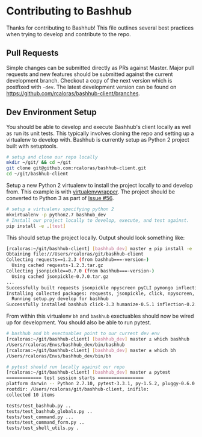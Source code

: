 # Contributing to Bashhub
Thanks for contributing to Bashhub! This file outlines several best practices when trying to develop and contribute to the repo.

## Pull Requests
Simple changes can be submitted directly as PRs against Master. Major pull requests and new features should be submitted against the current development branch. Checkout a copy of the next version which is postfixed with `-dev`.
The latest development version can be found on https://github.com/rcaloras/bashhub-client/branches.

## Dev Environment Setup
You should be able to develop and execute Bashhub's client locally as well as run its unit tests. This typically involves cloning the repo and setting up a virtualenv to develop with. 
Bashhub is currently setup as Python 2 project built with setuptools.

```bash
# setup and clone our repo locally
mkdir ~/git/ && cd ~/git
git clone git@github.com:rcaloras/bashhub-client.git
cd ~/git/bashhub-client
```
Setup a new Python 2 virtualenv to install the project locally to and develop from. This example is with [virtualenvwrapper](https://virtualenvwrapper.readthedocs.io/en/latest/index.html#introduction).
The project should be converted to Python 3 as part of [Issue #56](https://github.com/rcaloras/bashhub-client/issues/56). 
```bash
# setup a virtualenv specifying python 2
mkvirtualenv -p python2.7 bashhub_dev
# Install our project locally to develop, execute, and test against.
pip install -e .[test]
```

This should setup the project locally. Output should look something like:
```bash
[rcaloras:~/git/bashhub-client] [bashhub_dev] master ± pip install -e .[test]
Obtaining file:///Users/rcaloras/git/bashhub-client
Collecting requests==1.2.3 (from bashhub===-version-)
  Using cached requests-1.2.3.tar.gz
Collecting jsonpickle==0.7.0 (from bashhub===-version-)
  Using cached jsonpickle-0.7.0.tar.gz
...
Successfully built requests jsonpickle npyscreen pyCLI pymongo inflection humanize
Installing collected packages: requests, jsonpickle, click, npyscreen, six, python-dateutil, pyCLI, pymongo, inflection, humanize, bashhub
  Running setup.py develop for bashhub
Successfully installed bashhub click-3.3 humanize-0.5.1 inflection-0.2.1 jsonpickle-0.7.0 npyscreen-4.9.1 pyCLI-2.0.3 pymongo-2.6 python-dateutil-2.4.0 requests-1.2.3 six-1.11.0
```
From within this virtualenv `bh` and `bashhub` exectuables should now be wired up for development. You should also be able to run pytest.

```bash
# bashhub and bh exectuables point to our current dev env
[rcaloras:~/git/bashhub-client] [bashhub_dev] master ± which bashhub
/Users/rcaloras/Envs/bashhub_dev/bin/bashhub
[rcaloras:~/git/bashhub-client] [bashhub_dev] master ± which bh
/Users/rcaloras/Envs/bashhub_dev/bin/bh

# pytest should run locally against our repo
[rcaloras:~/git/bashhub-client] [bashhub_dev] master ± pytest
============= test session starts =================
platform darwin -- Python 2.7.10, pytest-3.3.1, py-1.5.2, pluggy-0.6.0
rootdir: /Users/rcaloras/git/bashhub-client, inifile:
collected 10 items

tests/test_bashhub.py ..                                                                                                                                                                             [ 20%]
tests/test_bashhub_globals.py ..                                                                                                                                                                     [ 40%]
tests/test_command.py ...                                                                                                                                                                            [ 70%]
tests/test_command_form.py ..                                                                                                                                                                        [ 90%]
tests/test_shell_utils.py .

```








